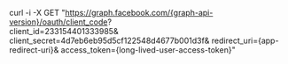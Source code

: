 curl -i -X GET "https://graph.facebook.com/{graph-api-version}/oauth/client_code?             
    client_id=233154401333985&
    client_secret=4d7eb6eb95d5cf122548d4677b001d3f&
    redirect_uri={app-redirect-uri}&
    access_token={long-lived-user-access-token}" 